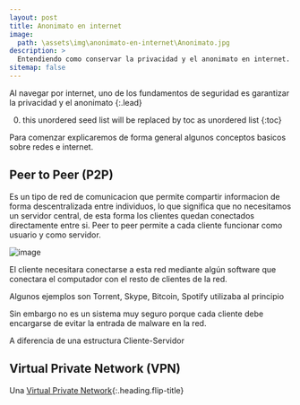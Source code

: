 ```yaml
---
layout: post
title: Anonimato en internet
image: 
  path: \assets\img\anonimato-en-internet\Anonimato.jpg
description: >
  Entendiendo como conservar la privacidad y el anonimato en internet.
sitemap: false
---
```


Al navegar por internet, uno de los fundamentos de seguridad es garantizar la privacidad y el anonimato 
{:.lead}

<!-- When making changes to `_config.yml`, it is necessary to restart the Jekyll process for changes to take effect.
{:.note} -->

0. this unordered seed list will be replaced by toc as unordered list
{:toc}

Para comenzar explicaremos de forma general algunos conceptos basicos sobre redes e internet.

## Peer to Peer (P2P)

Es un tipo de red de comunicacion que permite compartir informacion de forma descentralizada entre individuos, lo que significa que no necesitamos un servidor central, de esta forma los clientes quedan conectados directamente entre si. Peer to peer permite a cada cliente funcionar como usuario y como servidor.

![image](https://wh04m1r00t.github.io/assets\img\anonimato-en-internet\Ambos.png"Estructuras") 

El cliente necesitara conectarse a esta red mediante algún software que conectara el computador con el resto de clientes de la red.

Algunos ejemplos son Torrent, Skype, Bitcoin, Spotify utilizaba al principio

Sin embargo no es un sistema muy seguro porque cada cliente debe encargarse de evitar la entrada de malware en la red.

A diferencia de una estructura Cliente-Servidor









## Virtual Private Network (VPN)

Una [Virtual Private Network](2022-10-23-virtual-private-network.md){:.heading.flip-title} 


<!-- ## Proxy

[Proxy](2022-10-23-proxy.md){:.heading.flip-title} -->


<!-- ## Red TOR -->

